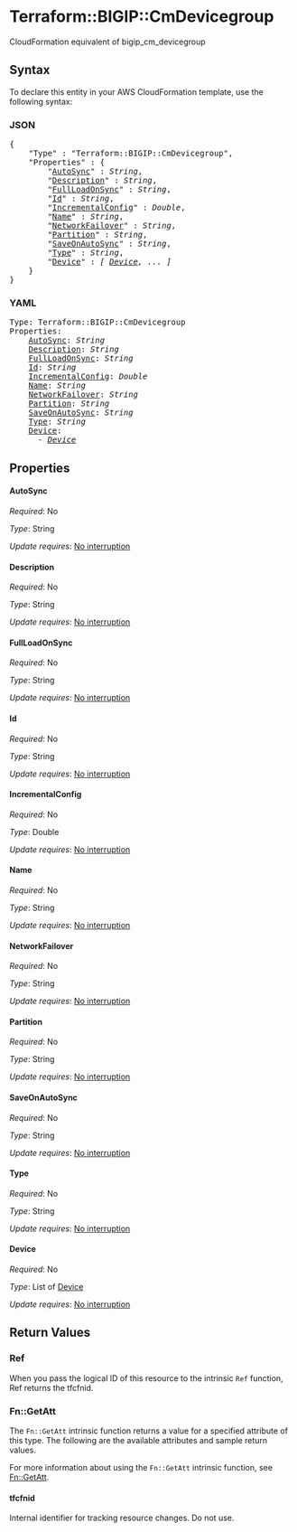 # Terraform::BIGIP::CmDevicegroup

CloudFormation equivalent of bigip_cm_devicegroup

## Syntax

To declare this entity in your AWS CloudFormation template, use the following syntax:

### JSON

<pre>
{
    "Type" : "Terraform::BIGIP::CmDevicegroup",
    "Properties" : {
        "<a href="#autosync" title="AutoSync">AutoSync</a>" : <i>String</i>,
        "<a href="#description" title="Description">Description</a>" : <i>String</i>,
        "<a href="#fullloadonsync" title="FullLoadOnSync">FullLoadOnSync</a>" : <i>String</i>,
        "<a href="#id" title="Id">Id</a>" : <i>String</i>,
        "<a href="#incrementalconfig" title="IncrementalConfig">IncrementalConfig</a>" : <i>Double</i>,
        "<a href="#name" title="Name">Name</a>" : <i>String</i>,
        "<a href="#networkfailover" title="NetworkFailover">NetworkFailover</a>" : <i>String</i>,
        "<a href="#partition" title="Partition">Partition</a>" : <i>String</i>,
        "<a href="#saveonautosync" title="SaveOnAutoSync">SaveOnAutoSync</a>" : <i>String</i>,
        "<a href="#type" title="Type">Type</a>" : <i>String</i>,
        "<a href="#device" title="Device">Device</a>" : <i>[ <a href="device.md">Device</a>, ... ]</i>
    }
}
</pre>

### YAML

<pre>
Type: Terraform::BIGIP::CmDevicegroup
Properties:
    <a href="#autosync" title="AutoSync">AutoSync</a>: <i>String</i>
    <a href="#description" title="Description">Description</a>: <i>String</i>
    <a href="#fullloadonsync" title="FullLoadOnSync">FullLoadOnSync</a>: <i>String</i>
    <a href="#id" title="Id">Id</a>: <i>String</i>
    <a href="#incrementalconfig" title="IncrementalConfig">IncrementalConfig</a>: <i>Double</i>
    <a href="#name" title="Name">Name</a>: <i>String</i>
    <a href="#networkfailover" title="NetworkFailover">NetworkFailover</a>: <i>String</i>
    <a href="#partition" title="Partition">Partition</a>: <i>String</i>
    <a href="#saveonautosync" title="SaveOnAutoSync">SaveOnAutoSync</a>: <i>String</i>
    <a href="#type" title="Type">Type</a>: <i>String</i>
    <a href="#device" title="Device">Device</a>: <i>
      - <a href="device.md">Device</a></i>
</pre>

## Properties

#### AutoSync

_Required_: No

_Type_: String

_Update requires_: [No interruption](https://docs.aws.amazon.com/AWSCloudFormation/latest/UserGuide/using-cfn-updating-stacks-update-behaviors.html#update-no-interrupt)

#### Description

_Required_: No

_Type_: String

_Update requires_: [No interruption](https://docs.aws.amazon.com/AWSCloudFormation/latest/UserGuide/using-cfn-updating-stacks-update-behaviors.html#update-no-interrupt)

#### FullLoadOnSync

_Required_: No

_Type_: String

_Update requires_: [No interruption](https://docs.aws.amazon.com/AWSCloudFormation/latest/UserGuide/using-cfn-updating-stacks-update-behaviors.html#update-no-interrupt)

#### Id

_Required_: No

_Type_: String

_Update requires_: [No interruption](https://docs.aws.amazon.com/AWSCloudFormation/latest/UserGuide/using-cfn-updating-stacks-update-behaviors.html#update-no-interrupt)

#### IncrementalConfig

_Required_: No

_Type_: Double

_Update requires_: [No interruption](https://docs.aws.amazon.com/AWSCloudFormation/latest/UserGuide/using-cfn-updating-stacks-update-behaviors.html#update-no-interrupt)

#### Name

_Required_: No

_Type_: String

_Update requires_: [No interruption](https://docs.aws.amazon.com/AWSCloudFormation/latest/UserGuide/using-cfn-updating-stacks-update-behaviors.html#update-no-interrupt)

#### NetworkFailover

_Required_: No

_Type_: String

_Update requires_: [No interruption](https://docs.aws.amazon.com/AWSCloudFormation/latest/UserGuide/using-cfn-updating-stacks-update-behaviors.html#update-no-interrupt)

#### Partition

_Required_: No

_Type_: String

_Update requires_: [No interruption](https://docs.aws.amazon.com/AWSCloudFormation/latest/UserGuide/using-cfn-updating-stacks-update-behaviors.html#update-no-interrupt)

#### SaveOnAutoSync

_Required_: No

_Type_: String

_Update requires_: [No interruption](https://docs.aws.amazon.com/AWSCloudFormation/latest/UserGuide/using-cfn-updating-stacks-update-behaviors.html#update-no-interrupt)

#### Type

_Required_: No

_Type_: String

_Update requires_: [No interruption](https://docs.aws.amazon.com/AWSCloudFormation/latest/UserGuide/using-cfn-updating-stacks-update-behaviors.html#update-no-interrupt)

#### Device

_Required_: No

_Type_: List of <a href="device.md">Device</a>

_Update requires_: [No interruption](https://docs.aws.amazon.com/AWSCloudFormation/latest/UserGuide/using-cfn-updating-stacks-update-behaviors.html#update-no-interrupt)

## Return Values

### Ref

When you pass the logical ID of this resource to the intrinsic `Ref` function, Ref returns the tfcfnid.

### Fn::GetAtt

The `Fn::GetAtt` intrinsic function returns a value for a specified attribute of this type. The following are the available attributes and sample return values.

For more information about using the `Fn::GetAtt` intrinsic function, see [Fn::GetAtt](https://docs.aws.amazon.com/AWSCloudFormation/latest/UserGuide/intrinsic-function-reference-getatt.html).

#### tfcfnid

Internal identifier for tracking resource changes. Do not use.

